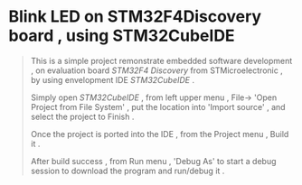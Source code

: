 # Blink LED on STM32F4Discovery board , using STM32CubeIDE

>This is a simple project remonstrate embedded software development , on evaluation board _STM32F4 Discovery_ from STMicroelectronic ,  by using envelopment IDE  *_STM32CubeIDE_* .
>
>Simply open   *STM32CubeIDE* , from left upper menu , File->  'Open Project from File System' , put the location into 'Import source' , and select the project to Finish .
>
>Once the project is ported into the IDE , from the Project menu , Build it .
>
>After build success , from Run menu , 'Debug As' to start a debug session to download the program and run/debug it .
>
>

